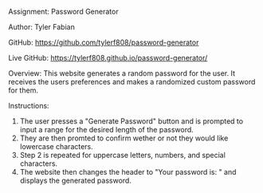 Assignment: Password Generator

Author: Tyler Fabian

GitHub: https://github.com/tylerf808/password-generator

Live GitHub: https://tylerf808.github.io/password-generator/

Overview:
This website generates a random password for the user. It receives the users preferences and makes a randomized custom password for them.

Instructions:
1. The user presses a "Generate Password" button and is prompted to input a range for the desired length of the password. 
2. They are then promted to confirm wether or not they would like lowercase characters. 
3. Step 2 is repeated for uppercase letters, numbers, and special characters.
4. The website then changes the header to "Your password is: " and displays the generated password.
